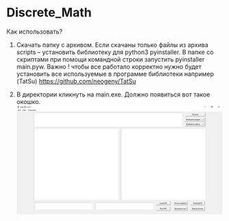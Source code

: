 # Discrete_Math

Как использовать?
1.	Скачать папку с архивом. Если скачаны только файлы из архива scripts – установить библиотеку для python3 pyinstaller. В папке со скриптами при помощи командной строки запустить pyinstaller main.pyw. Важно ! чтобы все работало корректно нужно будет установить все используемые в программе библиотеки например (TatSu)
	https://github.com/neogeny/TatSu

2.	В директории кликнуть на main.exe. Должно появиться вот такое окошко.
![alt text](https://github.com/Hodgiecode/Discrete_Math/blob/master/image.png?raw=true)
